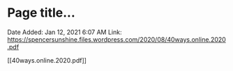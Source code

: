 # Page title...

Date Added: Jan 12, 2021 6:07 AM
Link: https://spencersunshine.files.wordpress.com/2020/08/40ways.online.2020.pdf

[[40ways.online.2020.pdf]]